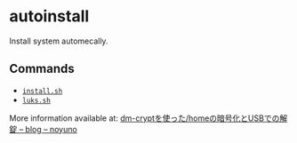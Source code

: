 # autoinstall

Install system automecally.

## Commands

- [`install.sh`](https://github.com/noyuno/dotfiles/blob/master/autoinstall/install.sh)
- [`luks.sh`](https://github.com/noyuno/dotfiles/blob/master/autoinstall/luks.sh)

More information available at: [dm-cryptを使った/homeの暗号化とUSBでの解錠 – blog – noyuno](https://noyuno.github.io/blog/2017/04/09/crypto/)

